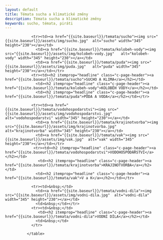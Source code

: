 ```yaml
---
layout: default
title: Témata sucha a klimatické změny
description: Témata sucha a klimatické změny
keywords: sucho, témata, piráti
---
```

<div class="o-section">
  <div class="row">
              <table class="u-1margin--top">
                
                <tr><td><a href="{{site.baseurl}}/temata/sucho"><img src="{{site.baseurl}}/assets/img/sucho.jpg"  alt="sucho" width="345" height="230"></a></td>
                  <td><a href="{{site.baseurl}}/temata/kolobeh-vody"><img src="{{site.baseurl}}/assets/img/kolobeh-vody.jpg"   alt="kolobeh-vody" width="345" height="230"></a></td>
                  <td><a href="{{site.baseurl}}/temata/puda"><img src="{{site.baseurl}}/assets/img/puda.jpg"   alt="puda" width="345" height="230"></a></td></tr>
                <tr><td><h2 itemprop="headline" class="c-page-header"><a href="{{site.baseurl}}/temata/sucho">SUCHO A KLIMA</a></h2></td>
                  <td><h2 itemprop="headline" class="c-page-header"><a href="{{site.baseurl}}/temata/kolobeh-vody">KOLOBĚH VODY</a></h2></td>
                  <td><h2 itemprop="headline" class="c-page-header"><a href="{{site.baseurl}}/temata/puda">PŮDA A VODA</a></h2></td></tr>
          
                <tr><td><a href="{{site.baseurl}}/temata/vodohospodarstvi"><img src="{{site.baseurl}}/assets/img/vodohospodarstvi.jpg"  alt="vodohospodarstvi" width="345" height="230"></a></td>
                  <td><a href="{{site.baseurl}}/temata/krajinotvorba"><img src="{{site.baseurl}}/assets/img/krajinotvorba.jpg"  alt="krajinotvorba" width="345" height="230"></a></td>
                  <td><a href="{{site.baseurl}}/temata/vak"><img src="{{site.baseurl}}/assets/img/vak.jpg"  alt="vak" width="345" height="230"></a></td></tr>
                 <tr><td><h2 itemprop="headline" class="c-page-header"><a href="{{site.baseurl}}/temata/vodohospodarstvi">VODOHOSPODÁŘSTVÍ</a></h2></td>
                   <td><h2 itemprop="headline" class="c-page-header"><a href="{{site.baseurl}}/temata/krajinotvorba">KRAJINOTVORBA</a></h2></td>
                  <td><h2 itemprop="headline" class="c-page-header"><a href="{{site.baseurl}}/temata/vak">V a K</a></h2></td></tr>              
            
                <tr><td>&nbsp;</td>
                  <td><a href="{{site.baseurl}}/temata/vodni-dila"><img src="{{site.baseurl}}/assets/img/vodni-dila.jpg"  alt="vodni-dila" width="345" height="230"></a></td>                  
                  <td>&nbsp;</td></tr>
                <tr><td>&nbsp;</td>                  
                   <td><h2 itemprop="headline" class="c-page-header"><a href="{{site.baseurl}}/temata/vodni-dila">VODNÍ DÍLA</a></h2></td>
                  <td>&nbsp;</td>
                </tr>
              
              </table>  
  </div>
</div>
